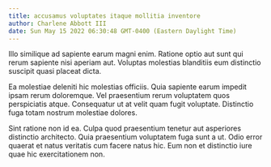 ```yaml
---
title: accusamus voluptates itaque mollitia inventore
author: Charlene Abbott III
date: Sun May 15 2022 06:30:48 GMT-0400 (Eastern Daylight Time)
---
```

Illo similique ad sapiente earum magni enim. Ratione optio aut sunt qui rerum sapiente nisi aperiam aut. Voluptas molestias blanditiis eum distinctio suscipit quasi placeat dicta.

 Ea molestiae deleniti hic molestias officiis. Quia sapiente earum impedit ipsam rerum doloremque. Vel praesentium rerum voluptatem quos perspiciatis atque. Consequatur ut at velit quam fugit voluptate. Distinctio fuga totam nostrum molestiae dolores.

 Sint ratione non id ea. Culpa quod praesentium tenetur aut asperiores distinctio architecto. Quia praesentium voluptatem fuga sunt a ut. Odio error quaerat et natus veritatis cum facere natus hic. Eum non et distinctio iure quae hic exercitationem non.